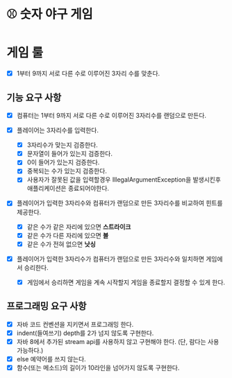 # :baseball: 숫자 야구 게임

# 게임 룰
- [x] 1부터 9까지 서로 다른 수로 이루어진 3자리 수를 맞춘다.

## 기능 요구 사항
- [x] 컴퓨터는 1부터 9까지 서로 다른 수로 이루어진 3자리수를 랜덤으로 만든다.

- [x] 플레이어는 3자리수를 입력한다.
  - [x] 3자리수가 맞는지 검증한다.
  - [x] 문자열이 들어가 있는지 검증한다.
  - [x] 0이 들어가 있는지 검증한다.
  - [x] 중복되는 수가 있는지 검증한다.
  - [x] 사용자가 잘못된 값을 입력할경우 IllegalArgumentException을 발생시킨후 애플리케이션은 종료되어야한다.

- [x] 플레이어가 입력한 3자리수와 컴퓨터가 랜덤으로 만든 3자리수를 비교하여 힌트를 제공한다.
  - [x] 같은 수가 같은 자리에 있으면 **스트라이크**
  - [x] 같은 수가 다른 자리에 있으면 **볼**
  - [x] 같은 수가 전혀 없으면 **낫싱** 

- [x] 플레이어가 입력한 3자리수가 컴퓨터가 랜덤으로 만든 3자리수와 일치하면 게임에서 승리한다.
  - [x] 게임에서 승리하면 게임을 계속 시작할지 게임을 종료할지 결정할 수 있게 한다.  

## 프로그래밍 요구 사항 
- [x] 자바 코드 컨벤션을 지키면서 프로그래밍 한다.
- [x] indent(들여쓰기) depth를 2가 넘지 않도록 구현한다.
- [x] 자바 8에서 추가된 stream api를 사용하지 않고 구현해야 한다. (단, 람다는 사용 가능하다.)
- [x] else 예약어를 쓰지 않는다.
- [x] 함수(또는 메소드)의 길이가 10라인을 넘어가지 않도록 구현한다.
